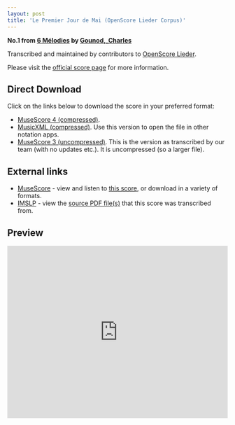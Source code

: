 ```yaml
---
layout: post
title: 'Le Premier Jour de Mai (OpenScore Lieder Corpus)'
---
```


__No.1 from [6 Mélodies](https://fourscoreandmore.org/openscore/lieder/Gounod,_Charles/6_M%C3%A9lodies/) by [Gounod,_Charles](https://fourscoreandmore.org/openscore/lieder/Gounod,_Charles)__

Transcribed and maintained by contributors to [OpenScore Lieder].

Please visit the [official score page] for more information.

[official score page]: https://musescore.com/openscore-lieder-corpus/scores/5079368
[OpenScore Lieder]: https://musescore.com/openscore-lieder-corpus

## Direct Download

Click on the links below to download the score in your preferred format:
- [MuseScore 4 (compressed)](https://fourscoreandmore.org/openscore/lieder/Gounod,_Charles/6_M%C3%A9lodies/1_Le_Premier_Jour_de_Mai.mscz).
- [MusicXML (compressed)](https://fourscoreandmore.org/openscore/lieder/Gounod,_Charles/6_M%C3%A9lodies/1_Le_Premier_Jour_de_Mai.mxl). Use this version to open the file in other notation apps.
- [MuseScore 3 (uncompressed)](https://raw.githubusercontent.com/OpenScore/Lieder/refs/heads/main/scores/Gounod,_Charles/6_M%C3%A9lodies/1_Le_Premier_Jour_de_Mai/lc5079368.mscx). This is the version as transcribed by our team (with no updates etc.). It is uncompressed (so a larger file).

## External links

- [MuseScore] - view and listen to [this score][MuseScore], or download in a variety of formats.
- [IMSLP] - view the [source PDF file(s)][IMSLP] that this score was transcribed from.

[MuseScore]: https://musescore.com/score/5079368
[IMSLP]: https://imslp.org/wiki/Special:ReverseLookup/518017

## Preview

<iframe width="100%" height="394" src="https://musescore.com/openscore-lieder-corpus/scores/5079368/embed" frameborder="0" allowfullscreen allow="autoplay; fullscreen"></iframe>
